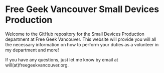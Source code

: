 # Free Geek Vancouver Small Devices Production

Welcome to the GitHub repository for the Small Devices Production department at Free Geek Vancouver. This website will provide you will all the necessary information on how to perform your duties as a volunteer in my department and more!

If you have any questions, just let me know by email at will(at)freegeekvancouver.org.
